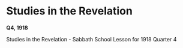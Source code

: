 # Studies in the Revelation

**Q4, 1918**

Studies in the Revelation - Sabbath School Lesson for 1918 Quarter 4
